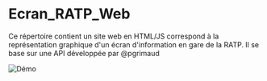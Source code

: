 # Ecran_RATP_Web
Ce répertoire contient un site web en HTML/JS correspond à la représentation graphique d'un écran d'information en gare de la RATP. Il se base sur une API développée par @pgrimaud

 ![Démo](https://perso-etudiant.u-pem.fr/~tlefeb08/screen.png "Capture d'écran")

